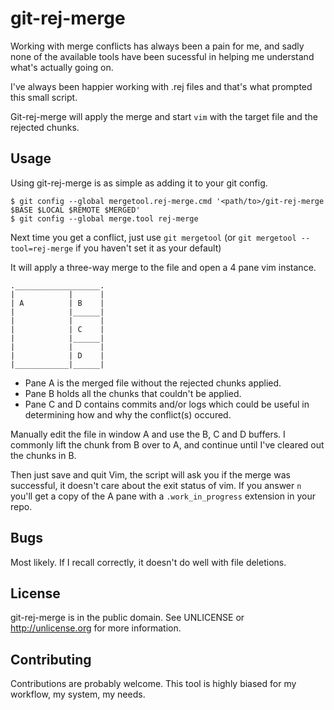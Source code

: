 git-rej-merge
=============

Working with merge conflicts has always been a pain for me, and sadly none of
the available tools have been sucessful in helping me understand what's
actually going on.

I've always been happier working with .rej files and that's what prompted this
small script.

Git-rej-merge will apply the merge and start `vim` with the target file and the
rejected chunks.


Usage
-----

Using git-rej-merge is as simple as adding it to your git config.

```
$ git config --global mergetool.rej-merge.cmd '<path/to>/git-rej-merge $BASE $LOCAL $REMOTE $MERGED'
$ git config --global merge.tool rej-merge
```

Next time you get a conflict, just use `git mergetool` (or `git mergetool
--tool=rej-merge` if you haven't set it as your default)

It will apply a three-way merge to the file and open a 4 pane vim instance.

```
.___________________.
|            |      |
| A          | B    |
|            |______|
|            |      |
|            | C    |
|            |______|
|            |      |
|            | D    |
|____________|______|
```

- Pane A is the merged file without the rejected chunks applied.
- Pane B holds all the chunks that couldn't be applied.
- Pane C and D contains commits and/or logs which could be useful in
  determining how and why the conflict(s) occured.

Manually edit the file in window A and use the B, C and D buffers. I commonly
lift the chunk from B over to A, and continue until I've cleared out the chunks
in B.

Then just save and quit Vim, the script will ask you if the merge was
successful, it doesn't care about the exit status of vim. If you answer `n`
you'll get a copy of the A pane with a `.work_in_progress` extension in your
repo.


Bugs
----

Most likely. If I recall correctly, it doesn't do well with file deletions.


License
------
git-rej-merge is in the public domain.
See UNLICENSE or http://unlicense.org for more information.


Contributing
------------
Contributions are probably welcome. This tool is highly biased for my workflow,
my system, my needs.
